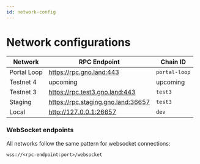 ```yaml
---
id: network-config
---
```


# Network configurations

| Network     | RPC Endpoint                       | Chain ID      | 
|-------------|------------------------------------|---------------|
| Portal Loop | https://rpc.gno.land:443           | `portal-loop` |
| Testnet 4   | upcoming                           | upcoming      |
| Testnet 3   | https://rpc.test3.gno.land:443     | `test3`       |
| Staging     | https://rpc.staging.gno.land:36657 | `test3`       |
| Local       | http://127.0.0.1:26657             | `dev`         |


### WebSocket endpoints

All networks follow the same pattern for websocket connections: 

```shell
wss://<rpc-endpoint:port>/websocket
```